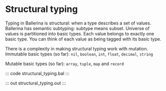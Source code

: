 # Structural typing

Typing in Ballerina is structural: when a type describes a set of values. Ballerina has semantic subtyping: subtype means subset. Universe of values is partitioned into basic types. Each value belongs to exactly one basic type. You can think of each value as being tagged with its basic type.

There is a complexity in making structural typing work with mutation.
Immutable basic types (so far): `nil`, `boolean`, `int`, `float`, `decimal`, `string`

Mutable basic types (so far): `array`, `tuple`, `map` and `record`

::: code structural_typing.bal :::

::: out structural_typing.out :::
